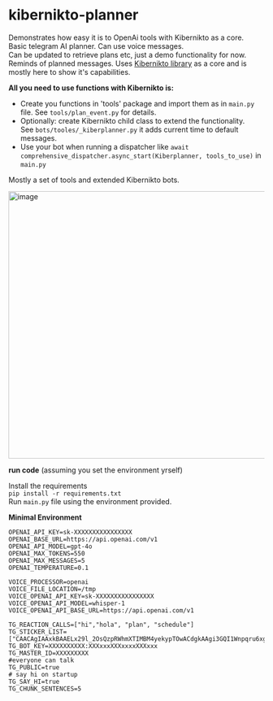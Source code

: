 # kibernikto-planner

Demonstrates how easy it is to OpenAi tools with Kibernikto as a core.  
Basic telegram AI planner. Can use voice messages.  
Can be updated to retrieve plans etc, just a demo functionality for now.
Reminds of planned messages.
Uses [Kibernikto library](https://github.com/solovieff/kibernikto) as a core and is mostly here to show it's
capabilities.

**All you need to use functions with Kibernikto is:**

- Create you functions in 'tools' package and import them as in `main.py` file. See `tools/plan_event.py` for details.
- Optionally: create Kibernikto child class to extend the functionality.  
  See `bots/tooles/_kiberplanner.py` it adds current time to default messages.
- Use your bot when running a dispatcher like `await comprehensive_dispatcher.async_start(Kiberplanner, tools_to_use)`
  in `main.py`

Mostly a set of tools and extended Kibernikto bots.

<img width="526" alt="image" src="https://github.com/solovieff/kibernikto-planner/assets/5033247/c3801b89-fa7f-4840-963b-db1a1c439214">


**run code**
(assuming you set the environment yrself)

Install the requirements  
`pip install -r requirements.txt`  
Run `main.py` file using the environment provided.

**Minimal Environment**

```dotenv
OPENAI_API_KEY=sk-XXXXXXXXXXXXXXXX
OPENAI_BASE_URL=https://api.openai.com/v1
OPENAI_API_MODEL=gpt-4o
OPENAI_MAX_TOKENS=550
OPENAI_MAX_MESSAGES=5
OPENAI_TEMPERATURE=0.1

VOICE_PROCESSOR=openai
VOICE_FILE_LOCATION=/tmp
VOICE_OPENAI_API_KEY=sk-XXXXXXXXXXXXXXXX
VOICE_OPENAI_API_MODEL=whisper-1
VOICE_OPENAI_API_BASE_URL=https://api.openai.com/v1

TG_REACTION_CALLS=["hi","hola", "plan", "schedule"]
TG_STICKER_LIST=["CAACAgIAAxkBAAELx29l_2OsQzpRWhmXTIMBM4yekypTOwACdgkAAgi3GQI1Wnpqru6xgTQE"]
TG_BOT_KEY=XXXXXXXXXX:XXXxxxXXXxxxxXXXxxx
TG_MASTER_ID=XXXXXXXXX
#everyone can talk
TG_PUBLIC=true
# say hi on startup
TG_SAY_HI=true
TG_CHUNK_SENTENCES=5

```
